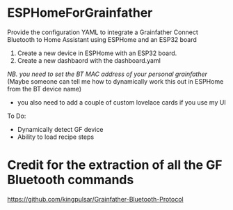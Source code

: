 # ESPHomeForGrainfather
Provide the configuration YAML to integrate a Grainfather Connect Bluetooth to Home Assistant using ESPHome and an ESP32 board

1. Create a new device in ESPHome with an ESP32 board.
2. Create a new dashbaord with the dashboard.yaml

*NB. you need to set the BT MAC address of your personal grainfather*
(Maybe someone can tell me how to dynamically work this out in ESPHome from the BT device name)
* you also need to add a couple of custom lovelace cards if you use my UI

To Do:
* Dynamically detect GF device
* Ability to load recipe steps


# Credit for the extraction of all the GF Bluetooth commands
https://github.com/kingpulsar/Grainfather-Bluetooth-Protocol
